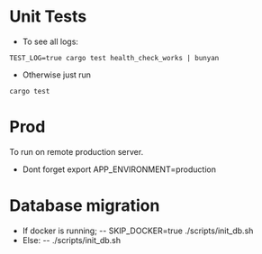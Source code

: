 # Unit Tests
- To see all logs:
```
TEST_LOG=true cargo test health_check_works | bunyan
```
- Otherwise just run
```
cargo test
```

# Prod
To run on remote production server.
- Dont forget export APP_ENVIRONMENT=production

# Database migration
- If docker is running;
-- SKIP_DOCKER=true ./scripts/init_db.sh
- Else:
-- ./scripts/init_db.sh
